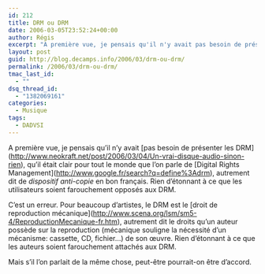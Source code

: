 ```yaml
---
id: 212
title: DRM ou DRM
date: 2006-03-05T23:52:24+00:00
author: Régis
excerpt: "A première vue, je pensais qu'il n'y avait pas besoin de présenter les DRM. C'est sans doute une erreur."
layout: post
guid: http://blog.decamps.info/2006/03/drm-ou-drm/
permalink: /2006/03/drm-ou-drm/
tmac_last_id:
  - ""
dsq_thread_id:
  - "1382069161"
categories:
  - Musique
tags:
  - DADVSI
---
```

A première vue, je pensais qu&rsquo;il n&rsquo;y avait \[pas besoin de présenter les DRM\](http://www.neokraft.net/post/2006/03/04/Un-vrai-disque-audio-sinon-rien), qu&rsquo;il était clair pour tout le monde que l&rsquo;on parle de \[Digital Rights Management\](http://www.google.fr/search?q=define%3Adrm), autrement dit de _dispositif anti-copie_ en bon français. Rien d&rsquo;étonnant à ce que les utilisateurs soient farouchement opposés aux DRM.

C&rsquo;est un erreur. Pour beaucoup d&rsquo;artistes, le DRM est le \[droit de reproduction mécanique\](http://www.scena.org/lsm/sm5-4/ReproductionMecanique-fr.htm), autrement dit le droits qu&rsquo;un auteur possède sur la reproduction (mécanique souligne la nécessité d&rsquo;un mécanisme: cassette, CD, fichier&#8230;) de son œuvre. Rien d&rsquo;étonnant à ce que les auteurs soient farouchement attachés aux DRM.

Mais s&rsquo;il l&rsquo;on parlait de la même chose, peut-être pourrait-on être d&rsquo;accord.